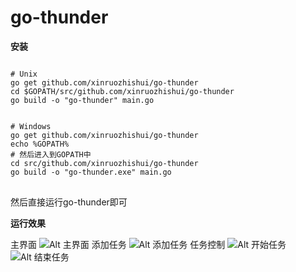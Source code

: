 # go-thunder
**安装**

<pre>
<code>
# Unix
go get github.com/xinruozhishui/go-thunder
cd $GOPATH/src/github.com/xinruozhishui/go-thunder
go build -o "go-thunder" main.go


# Windows
go get github.com/xinruozhishui/go-thunder
echo %GOPATH%
# 然后进入到GOPATH中
cd src/github.com/xinruozhishui/go-thunder
go build -o "go-thunder.exe" main.go
</code>
</pre>
然后直接运行go-thunder即可

**运行效果**

主界面
![Alt 主界面](https://sunzexinblog.oss-cn-beijing.aliyuncs.com/image/111.png)
添加任务
![Alt 添加任务](https://sunzexinblog.oss-cn-beijing.aliyuncs.com/image/222.png)
任务控制
![Alt 开始任务](https://sunzexinblog.oss-cn-beijing.aliyuncs.com/image/333.png)
![Alt 结束任务](https://sunzexinblog.oss-cn-beijing.aliyuncs.com/image/444.png)